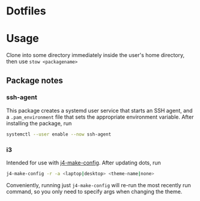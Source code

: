 # Dotfiles

# Usage

Clone into some directory immediately inside the user's home directory, then use `stow <packagename>`

## Package notes

### ssh-agent

This package creates a systemd user service that starts an SSH agent, and a `.pam_environment` file that sets the appropriate environment variable. After installing the package, run 
```bash
systemctl --user enable --now ssh-agent
```

### i3

Intended for use with [j4-make-config](https://github.com/okraits/j4-make-config). After updating dots, run 

```bash
j4-make-config -r -a <laptop|desktop> <theme-name|none>
```

Conveniently, running just `j4-make-config` will re-run the most recently run command, so you only need to specify args when changing the theme.
